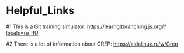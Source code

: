 # Helpful_Links

#1 This is a Git training simulator:
https://learngitbranching.js.org/?locale=ru_RU 

#2 There is a lot of information about GREP: 
https://aidalinux.ru/w/Grep
